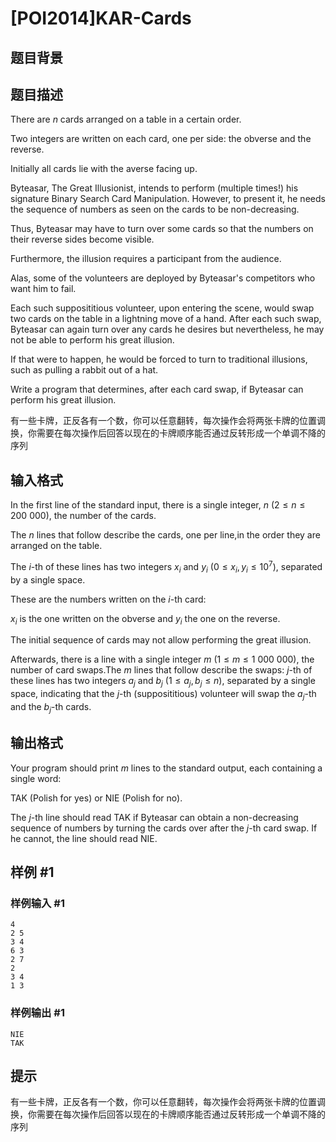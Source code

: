 # [POI2014]KAR-Cards

## 题目背景



## 题目描述

There are $n$ cards arranged on a table in a certain order.

Two integers are written on each card, one per side: the obverse and the reverse.

Initially all cards lie with the averse facing up.

Byteasar, The Great Illusionist, intends to perform (multiple times!) his signature    Binary Search Card Manipulation.  However, to present it, he needs the sequence of numbers    as seen on the cards to be non-decreasing.

Thus, Byteasar may have to turn over some cards so that the numbers on their reverse sides    become visible.

Furthermore, the illusion requires a participant from the audience.

Alas, some of the volunteers are deployed by Byteasar's competitors who want him to fail.

Each such supposititious volunteer, upon entering the scene, would swap two cards on the table in a lightning move of a hand.  After each such swap, Byteasar can again turn over any cards he desires but nevertheless, he may not be able to perform his great illusion.

If that were to happen, he would be forced to turn to traditional illusions, such as pulling a rabbit out of a hat.

Write a program that determines, after each card swap, if Byteasar can perform his great illusion.

有一些卡牌，正反各有一个数，你可以任意翻转，每次操作会将两张卡牌的位置调换，你需要在每次操作后回答以现在的卡牌顺序能否通过反转形成一个单调不降的序列


## 输入格式

In the first line of the standard input, there is a single integer, $n$ ($2\le n\le 200\ 000$), the number of the cards.

The $n$ lines that follow describe the cards, one per line,in the order they are arranged on the table.

The $i$-th of these lines has two integers $x_i$ and $y_i$ ($0\le x_i,y_i\le 10^7$), separated by a single space.

These are the numbers written on the $i$-th card:

$x_i$ is the one written on the obverse and $y_i$ the one on the reverse.

The initial sequence of cards may not allow performing the great illusion.

Afterwards, there is a line with a single integer $m$ ($1\le m\le 1\ 000\ 000$), the number of card swaps.The $m$ lines that follow describe the swaps: $j$-th of these lines has two integers $a_j$ and $b_j$ ($1\le a_j,b_j\le n$), separated by a single space, indicating that the $j$-th (supposititious) volunteer will swap the $a_j$-th and the $b_j$-th cards.


## 输出格式

Your program should print $m$ lines to the standard output, each containing a single word:

TAK (Polish for yes) or NIE (Polish for no).

The $j$-th line should read TAK if Byteasar can obtain a non-decreasing sequence      of numbers by turning the cards over after the $j$-th card swap.  If he cannot,      the line should read NIE.


## 样例 #1

### 样例输入 #1
```
4
2 5
3 4
6 3
2 7
2
3 4
1 3
```

### 样例输出 #1

```
NIE
TAK
```

## 提示

有一些卡牌，正反各有一个数，你可以任意翻转，每次操作会将两张卡牌的位置调换，你需要在每次操作后回答以现在的卡牌顺序能否通过反转形成一个单调不降的序列

